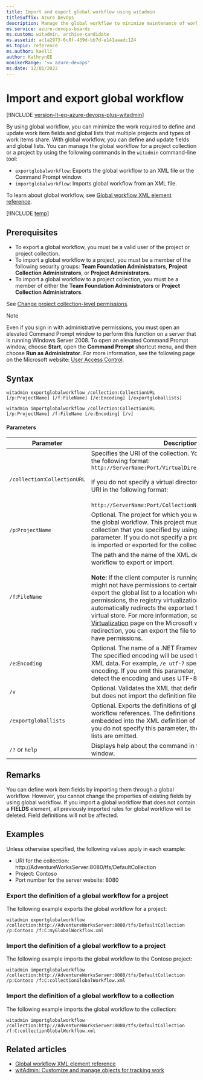 ```yaml
---
title: Import and export global workflow using witadmin
titleSuffix: Azure DevOps  
description: Manage the global workflow to minimize maintenance of work item fields and global lists referenced by multiple projects and work item types.
ms.service: azure-devops-boards
ms.custom: witadmin, archive-candidate
ms.assetid: ac1a2973-6c8f-439d-bb7d-e141aaadc124
ms.topic: reference
ms.author: kaelli
author: KathrynEE
monikerRange: '<= azure-devops'
ms.date: 12/01/2022
---
```


# Import and export global workflow

[!INCLUDE [version-lt-eq-azure-devops-plus-witadmin](../../includes/version-lt-eq-azure-devops-plus-witadmin.md)]

By using global workflow, you can minimize the work required to define and update work item fields and global lists that multiple projects and types of work items share. With global workflow, you can define and update fields and global lists. You can manage the global workflow for a project collection or a project by using the following commands in the `witadmin` command-line tool:  
  
- `exportglobalworkflow`:  Exports the global workflow to an XML file or the Command Prompt window.   
- `importglobalworkflow`:  Imports global workflow from an XML file.  

To learn about global workflow, see [Global workflow XML element reference](../xml/global-workflow-xml-element-reference.md).   

  
[!INCLUDE [temp](../../includes/witadmin-run-tool.md)]  

  
## Prerequisites
  
- To export a global workflow, you must be a valid user of the project or project collection.    
- To import a global workflow to a project, you must be a member of the following security groups: **Team Foundation Administrators**, **Project Collection Administrators**, or **Project Administrators**.    
- To import a global workflow to a project collection, you must be a member of either the **Team Foundation Administrators** or **Project Collection Administrators**.  
  
See [Change project collection-level permissions](../../organizations/security/change-organization-collection-level-permissions.md).  
  
> [!NOTE]    
> Even if you sign in with administrative permissions, you must open an elevated Command Prompt window to perform this function on a server that is running Windows Server 2008. To open an elevated Command Prompt window, choose **Start**, open the **Command Prompt** shortcut menu, and then choose **Run as Administrator**. For more information, see the following page on the Microsoft website: [User Access Control](/previous-versions/windows/it-pro/windows-server-2008-R2-and-2008/cc772207(v=ws.10)).  
  
## Syntax  
  
```  
witadmin exportglobalworkflow /collection:CollectionURL [/p:ProjectName] [/f:FileName] [/e:Encoding] [/exportgloballists]   
 
witadmin importglobalworkflow /collection:CollectionURL [/p:ProjectName] /f:FileName [/e:Encoding] [/v]  
```  
  
#### Parameters  
  
|**Parameter**|**Description**|  
|-------------------|---------------------|  
|`/collection`:`CollectionURL`|Specifies the URI of the collection. You must specify the URI in the following format: `http://ServerName:Port/VirtualDirectoryName/CollectionName`<br /><br /> If you do not specify a virtual directory, you must specify the URI in the following format:<br /><br /> `http://ServerName:Port/CollectionName`.|  
|`/p`:`ProjectName`|Optional. The project for which you want to export or import the global workflow. This project must be defined in the collection that you specified by using the /collection parameter. If you do not specify a project, the global workflow is imported or exported for the collection.|  
|`/f`:`FileName`|The path and the name of the XML definition file for global workflow to export or import.<br /><br /> **Note:**  If the client computer is running Windows Vista, you might not have permissions to certain folders. If you try to export the global list to a location where you do not have permissions, the registry virtualization technology automatically redirects the exported file and saves it to the virtual store. For more information, see the [Registry Virtualization](/windows/win32/sysinfo/registry-virtualization) page on the Microsoft web site. To avoid this redirection, you can export the file to a location where you have permissions.|  
|`/e`:`Encoding`|Optional. The name of a .NET Framework 2.0 encoding format. The specified encoding will be used to export or import the XML data. For example, `/e utf-7` specifies Unicode (UTF-7) encoding. If you omit this parameter, `witadmin` attempts to detect the encoding and uses UTF-8 if detection fails.|  
|`/v`|Optional. Validates the XML that defines the global workflow but does not import the definition file.|  
|`/exportgloballists`|Optional. Exports the definitions of global lists that the global workflow references. The definitions for global lists will be embedded into the XML definition of the global workflow. If you do not specify this parameter, the definitions for global lists are omitted.|  
|`/?` or `help`|Displays help about the command in the Command Prompt window.|  
  
## Remarks  
 You can define work item fields by importing them through a global workflow. However, you cannot change the properties of existing fields by using global workflow. If you import a global workflow that does not contain a **FIELDS** element, all previously imported rules for global workflow will be deleted. Field definitions will not be affected.  
  
## Examples  
 Unless otherwise specified, the following values apply in each example:  
  
-   URI for the collection: http://AdventureWorksServer:8080/tfs/DefaultCollection    
-   Project: Contoso    
-   Port number for the server website: 8080  
  
### Export the definition of a global workflow for a project  

 The following example exports the global workflow for a project:  
  
```  
witadmin exportglobalworkflow /collection:http://AdventureWorksServer:8080/tfs/DefaultCollection /p:Contoso /f:C:myGlobalWorkflow.xml  
```  
  
### Import the definition of a global workflow to a project  
 The following example imports the global workflow to the Contoso project:  
  
```  
witadmin importglobalworkflow /collection:http://AdventureWorksServer:8080/tfs/DefaultCollection /p:Contoso /f:C:collectionGlobalWorkflow.xml   
```  
  
### Import the definition of a global workflow to a collection  
 The following example imports the global workflow to the collection:  
  
```  
witadmin importglobalworkflow /collection:http://AdventureWorksServer:8080/tfs/DefaultCollection /f:C:collectionGlobalWorkflow.xml   
```  
  
## Related articles 

- [Global workflow XML element reference](../xml/global-workflow-xml-element-reference.md)
- [witAdmin: Customize and manage objects for tracking work](witadmin-customize-and-manage-objects-for-tracking-work.md)